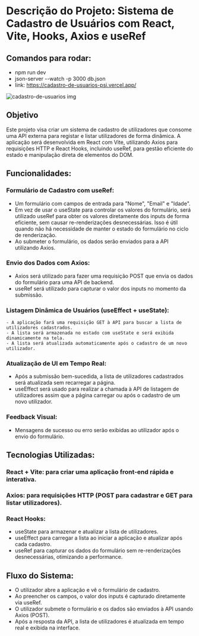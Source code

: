 # Descrição do Projeto: Sistema de Cadastro de Usuários com React, Vite, Hooks, Axios e useRef

## Comandos para rodar:
  - npm run dev
  - json-server --watch -p 3000 db.json
  - link: https://cadastro-de-usuarios-psi.vercel.app/

![cadastro-de-usuarios img](https://github.com/user-attachments/assets/d45837ad-3fe4-424b-8434-818f4ce52211)

## Objetivo
Este projeto visa criar um sistema de cadastro de utilizadores que consome uma API externa para registar e listar utilizadores de forma dinâmica. A aplicação será desenvolvida em React com Vite, utilizando Axios para requisições HTTP e React Hooks, incluindo useRef, para gestão eficiente do estado e manipulação direta de elementos do DOM.

## Funcionalidades:
### Formulário de Cadastro com useRef:

  - Um formulário com campos de entrada para "Nome", "Email" e "Idade".
  - Em vez de usar o useState para controlar os valores do formulário, será utilizado useRef para obter os valores diretamente dos inputs de forma eficiente, sem causar re-renderizações desnecessárias. Isso é útil quando não há necessidade de manter o estado do formulário no ciclo de renderização.
  - Ao submeter o formulário, os dados serão enviados para a API utilizando Axios.

### Envio dos Dados com Axios:

  - Axios será utilizado para fazer uma requisição POST que envia os dados do formulário para uma API de backend.
  - useRef será utilizado para capturar o valor dos inputs no momento da submissão.

### Listagem Dinâmica de Usuários (useEffect + useState):

    - A aplicação fará uma requisição GET à API para buscar a lista de utilizadores cadastrados.
    - A lista será armazenada no estado com useState e será exibida dinamicamente na tela.
    - A lista será atualizada automaticamente após o cadastro de um novo utilizador.

### Atualização de UI em Tempo Real:

  - Após a submissão bem-sucedida, a lista de utilizadores cadastrados será atualizada sem recarregar a página.
  - useEffect será usado para realizar a chamada à API de listagem de utilizadores assim que a página carregar ou após o cadastro de um novo utilizador.

### Feedback Visual:

  - Mensagens de sucesso ou erro serão exibidas ao utilizador após o envio do formulário.

## Tecnologias Utilizadas:

### React + Vite: para criar uma aplicação front-end rápida e interativa.
### Axios: para requisições HTTP (POST para cadastrar e GET para listar utilizadores).

### React Hooks:

  - useState para armazenar e atualizar a lista de utilizadores.
  - useEffect para carregar a lista ao iniciar a aplicação e atualizar após cada cadastro.
  - useRef para capturar os dados do formulário sem re-renderizações desnecessárias, otimizando a performance.
    
## Fluxo do Sistema:

  - O utilizador abre a aplicação e vê o formulário de cadastro.
  - Ao preencher os campos, o valor dos inputs é capturado diretamente via useRef.
  - O utilizador submete o formulário e os dados são enviados à API usando Axios (POST).
  - Após a resposta da API, a lista de utilizadores é atualizada em tempo real e exibida na interface.
    
 
